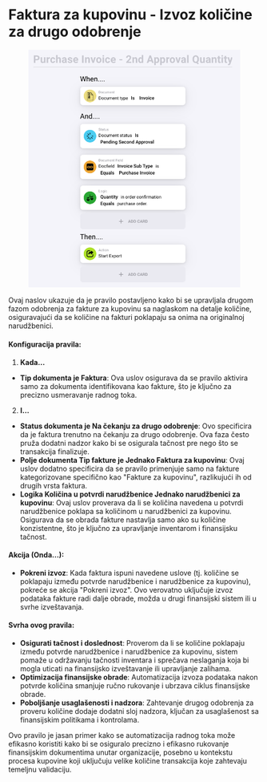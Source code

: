 # Faktura za kupovinu - Izvoz količine za drugo odobrenje

<figure><img src="../../../.gitbook/assets/Bildschirmfoto 2024-05-03 um 15.00.53.png" alt=""><figcaption></figcaption></figure>

Ovaj naslov ukazuje da je pravilo postavljeno kako bi se upravljala drugom fazom odobrenja za fakture za kupovinu sa naglaskom na detalje količine, osiguravajući da se količine na fakturi poklapaju sa onima na originalnoj narudžbenici.

#### Konfiguracija pravila:

1. **Kada…**
* **Tip dokumenta je Faktura**: Ova uslov osigurava da se pravilo aktivira samo za dokumenta identifikovana kao fakture, što je ključno za precizno usmeravanje radnog toka.
2. **I…**
* **Status dokumenta je Na čekanju za drugo odobrenje**: Ovo specificira da je faktura trenutno na čekanju za drugo odobrenje. Ova faza često pruža dodatni nadzor kako bi se osigurala tačnost pre nego što se transakcija finalizuje.
* **Polje dokumenta Tip fakture je Jednako Faktura za kupovinu**: Ovaj uslov dodatno specificira da se pravilo primenjuje samo na fakture kategorizovane specifično kao "Fakture za kupovinu", razlikujući ih od drugih vrsta faktura.
* **Logika Količina u potvrdi narudžbenice Jednako narudžbenici za kupovinu**: Ovaj uslov proverava da li se količina navedena u potvrdi narudžbenice poklapa sa količinom u narudžbenici za kupovinu. Osigurava da se obrada fakture nastavlja samo ako su količine konzistentne, što je ključno za upravljanje inventarom i finansijsku tačnost.

#### Akcija (Onda…):

* **Pokreni izvoz**: Kada faktura ispuni navedene uslove (tj. količine se poklapaju između potvrde narudžbenice i narudžbenice za kupovinu), pokreće se akcija "Pokreni izvoz". Ovo verovatno uključuje izvoz podataka fakture radi dalje obrade, možda u drugi finansijski sistem ili u svrhe izveštavanja.

#### Svrha ovog pravila:

* **Osigurati tačnost i doslednost**: Proverom da li se količine poklapaju između potvrde narudžbenice i narudžbenice za kupovinu, sistem pomaže u održavanju tačnosti inventara i sprečava neslaganja koja bi mogla uticati na finansijsko izveštavanje ili upravljanje zalihama.
* **Optimizacija finansijske obrade**: Automatizacija izvoza podataka nakon potvrde količina smanjuje ručno rukovanje i ubrzava ciklus finansijske obrade.
* **Poboljšanje usaglašenosti i nadzora**: Zahtevanje drugog odobrenja za proveru količine dodaje dodatni sloj nadzora, ključan za usaglašenost sa finansijskim politikama i kontrolama.

Ovo pravilo je jasan primer kako se automatizacija radnog toka može efikasno koristiti kako bi se osiguralo precizno i efikasno rukovanje finansijskim dokumentima unutar organizacije, posebno u kontekstu procesa kupovine koji uključuju velike količine transakcija koje zahtevaju temeljnu validaciju.
